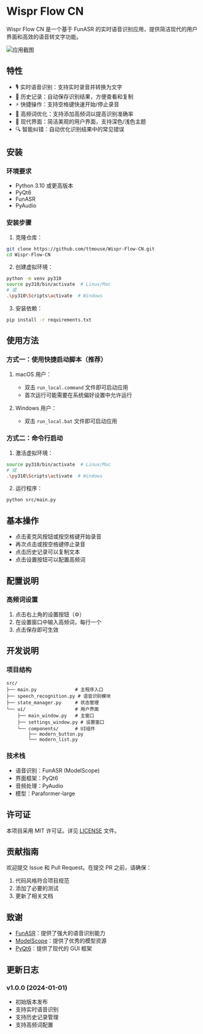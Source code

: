 # Wispr Flow CN

Wispr Flow CN 是一个基于 FunASR 的实时语音识别应用，提供简洁现代的用户界面和高效的语音转文字功能。

![应用截图](docs/images/screenshot.png)

## 特性

- 🎙️ 实时语音识别：支持实时录音并转换为文字
- 📝 历史记录：自动保存识别结果，方便查看和复制
- ⚡ 快捷操作：支持空格键快速开始/停止录音
- 🎯 高频词优化：支持添加高频词以提高识别准确率
- 🎨 现代界面：简洁美观的用户界面，支持深色/浅色主题
- 🔍 智能纠错：自动优化识别结果中的常见错误

## 安装

### 环境要求

- Python 3.10 或更高版本
- PyQt6
- FunASR
- PyAudio

### 安装步骤

1. 克隆仓库：
```bash
git clone https://github.com/ttmouse/Wispr-Flow-CN.git
cd Wispr-Flow-CN
```

2. 创建虚拟环境：
```bash
python -m venv py310
source py310/bin/activate  # Linux/Mac
# 或
.\py310\Scripts\activate  # Windows
```

3. 安装依赖：
```bash
pip install -r requirements.txt
```

## 使用方法

### 方式一：使用快捷启动脚本（推荐）

1. macOS 用户：
   - 双击 `run_local.command` 文件即可启动应用
   - 首次运行可能需要在系统偏好设置中允许运行

2. Windows 用户：
   - 双击 `run_local.bat` 文件即可启动应用

### 方式二：命令行启动

1. 激活虚拟环境：
```bash
source py310/bin/activate  # Linux/Mac
# 或
.\py310\Scripts\activate  # Windows
```

2. 运行程序：
```bash
python src/main.py
```

## 基本操作

- 点击麦克风按钮或按空格键开始录音
- 再次点击或按空格键停止录音
- 点击历史记录可以复制文本
- 点击设置按钮可以配置高频词

## 配置说明

### 高频词设置

1. 点击右上角的设置按钮（⚙）
2. 在设置窗口中输入高频词，每行一个
3. 点击保存即可生效

## 开发说明

### 项目结构

```
src/
├── main.py              # 主程序入口
├── speech_recognition.py # 语音识别模块
├── state_manager.py     # 状态管理
└── ui/                  # 用户界面
    ├── main_window.py   # 主窗口
    ├── settings_window.py # 设置窗口
    └── components/      # UI组件
        ├── modern_button.py
        └── modern_list.py
```

### 技术栈

- 语音识别：FunASR (ModelScope)
- 界面框架：PyQt6
- 音频处理：PyAudio
- 模型：Paraformer-large

## 许可证

本项目采用 MIT 许可证。详见 [LICENSE](LICENSE) 文件。

## 贡献指南

欢迎提交 Issue 和 Pull Request。在提交 PR 之前，请确保：

1. 代码风格符合项目规范
2. 添加了必要的测试
3. 更新了相关文档

## 致谢

- [FunASR](https://github.com/alibaba-damo-academy/FunASR)：提供了强大的语音识别能力
- [ModelScope](https://www.modelscope.cn/)：提供了优秀的模型资源
- [PyQt6](https://www.riverbankcomputing.com/software/pyqt/)：提供了现代的 GUI 框架

## 更新日志

### v1.0.0 (2024-01-01)
- 初始版本发布
- 支持实时语音识别
- 支持历史记录管理
- 支持高频词配置
